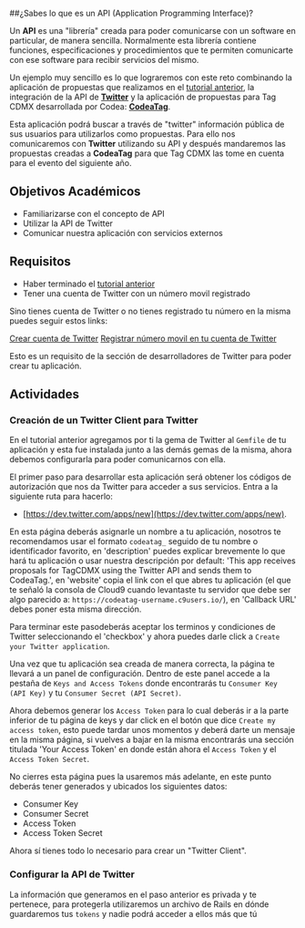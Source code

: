##¿Sabes lo que es un API (Application Programming Interface)?

Un **API** es una "librería" creada para poder comunicarse con un software en particular, de manera sencilla. Normalmente esta librería contiene funciones, especificaciones y procedimientos que te permiten comunicarte con ese software para recibir servicios del mismo. 

Un ejemplo muy sencillo es lo que lograremos con este reto combinando la aplicación de propuestas que realizamos en el [tutorial anterior](http://www.codea.mx/posts/26), la integración de la API de **[Twitter](https://dev.twitter.com/overview/api)** y la aplicación de propuestas para Tag CDMX desarrollada por Codea: **[CodeaTag](http://codeatag.herokuapp.com/)**.

Esta aplicación podrá buscar a través de "twitter" información pública de sus usuarios para utilizarlos como propuestas. Para ello nos comunicaremos con **Twitter** utilizando su API y después mandaremos las propuestas creadas a **CodeaTag** para que Tag CDMX las tome en cuenta para el evento del siguiente año.

## Objetivos Académicos 

- Familiarizarse con el concepto de API
- Utilizar la API de Twitter
- Comunicar nuestra aplicación con servicios externos

## Requisitos

- Haber terminado el [tutorial anterior](http://www.codea.mx/posts/26)
- Tener una cuenta de Twitter con un número movil registrado

Sino tienes cuenta de Twitter o no tienes registrado tu número en la misma puedes seguir estos links:

[Crear cuenta de Twitter](https://twitter.com/signup)
[Registrar número movil en tu cuenta de Twitter](https://twitter.com/settings/devices)

Esto es un requisito de la sección de desarrolladores de Twitter para poder crear tu aplicación.

## Actividades 

### Creación de un Twitter Client para Twitter

En el tutorial anterior agregamos por ti la gema de Twitter al `Gemfile` de tu aplicación y esta fue instalada junto a las demás gemas de la misma, ahora debemos configurarla para poder comunicarnos con ella.

El primer paso para desarrollar esta aplicación será obtener los códigos de autorización que nos da Twitter para acceder a sus servicios. Entra a la siguiente ruta para hacerlo:

- [https://dev.twitter.com/apps/new](https://dev.twitter.com/apps/new). 

En esta página deberás asignarle un nombre a tu aplicación, nosotros te recomendamos usar el formato `codeatag_` seguido de tu nombre o identificador favorito, en 'description' puedes explicar brevemente lo que hará tu aplicación o usar nuestra descripción por default: 'This app receives proposals for TagCDMX using the Twitter API and sends them to CodeaTag.', en 'website' copia el link con el que abres tu aplicación (el que te señaló la consola de Cloud9 cuando levantaste tu servidor que debe ser algo parecido a: `https://codeatag-username.c9users.io/`), en 'Callback URL' debes poner esta misma dirección. 

Para terminar este pasodeberás aceptar los terminos y condiciones de Twitter seleccionando el 'checkbox' y ahora puedes darle click a `Create your Twitter application`.

Una vez que tu aplicación sea creada de manera correcta, la página te llevará a un panel de configuración. Dentro de este panel accede a la pestaña de `Keys and Access Tokens` donde encontrarás tu `Consumer Key (API Key)` y tu `Consumer Secret (API Secret)`.

Ahora debemos generar los `Access Token` para lo cual deberás ir a la parte inferior de tu página de keys y dar click en el botón que dice `Create my access token`, esto puede tardar unos momentos y deberá darte un mensaje en la misma página, si vuelves a bajar en la misma encontrarás una sección titulada 'Your Access Token' en donde están ahora el `Access Token` y el `Access Token Secret`.

No cierres esta página pues la usaremos más adelante, en este punto deberás tener generados y ubicados los siguientes datos:

- Consumer Key
- Consumer Secret
- Access Token
- Access Token Secret

Ahora sí tienes todo lo necesario para crear un "Twitter Client".

### Configurar la API de Twitter

La información que generamos en el paso anterior es privada y te pertenece, para protegerla utilizaremos un archivo de Rails en dónde guardaremos tus `tokens` y nadie podrá acceder a ellos más que tú